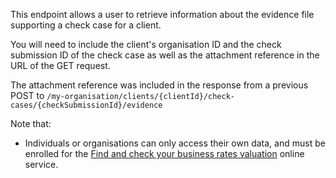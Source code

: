 This endpoint allows a user to retrieve information about the evidence file supporting a check case for a client.

You will need to include the client's organisation ID and the check submission ID of the check case as well as the attachment reference in the URL of the GET request.

The attachment reference was included in the response from a previous POST to `/my-organisation/clients/{clientId}/check-cases/{checkSubmissionId}/evidence`   

Note that:

<ul class="list-bullet">
    <li class="font-xsmall">
        Individuals or organisations can only access their own data, and must be enrolled for the <a href="https://www.gov.uk/correct-your-business-rates" target="_blank">Find and check your business rates valuation</a>  online service.
    </li>
</ul>